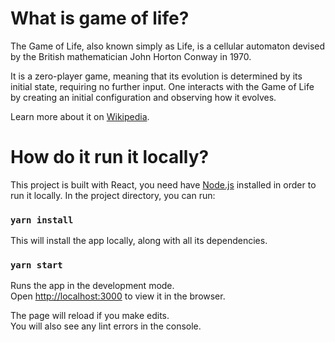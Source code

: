 # What is game of life?

The Game of Life, also known simply as Life, is a cellular automaton devised by the British mathematician John Horton Conway in 1970.

It is a zero-player game, meaning that its evolution is determined by its initial state, requiring no further input. One interacts with the Game of Life by creating an initial configuration and observing how it evolves.

Learn more about it on [Wikipedia](https://en.wikipedia.org/wiki/Conway%27s_Game_of_Life).

# How do it run it locally?

This project is built with React, you need have [Node.js](https://nodejs.org/en/download/) installed in order to run it locally.
In the project directory, you can run:

### `yarn install`

This will install the app locally, along with all its dependencies.

### `yarn start`

Runs the app in the development mode.\
Open [http://localhost:3000](http://localhost:3000) to view it in the browser.

The page will reload if you make edits.\
You will also see any lint errors in the console.
